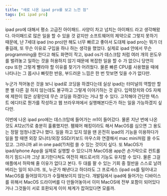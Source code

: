 ```yaml
---
title: "새로 나온 ipad pro를 보고 느낀 점"
tags: [m1 ipad pro]
---
```


ipad pro에 대해서 평소 고급진 아이패드. 사양이 차고 넘치는 아이패드 라고 생각해왔다. 아이패드로 많은 일을 할 수 있을 것 같지만 소프트웨어의 제약으로 그렇지 못하기 때문에, 난 7세대 ipad (no pro)만 해도 너무 빠르고 좋아서 도대체 ipad pro는 뭐가 더 좋길래, 또 무슨 이유로 구입을 하나 하는 생각을 했었다. 실제로 ipad 안에서 무슨 programming을 한다고 해도 화면이 작고, ipad os가 데스크탑 처럼 여러 개의 윈도우를 벌려놓고 일하는 것을 허용하지 않기 때문에 복잡한 일을 할 수 가 없으니 당연히 cpu 또한 그렇게 빨라야 할 이유를 찾기가 어려웠다. 물론 빠른 CPU를 사용했을 때에 나타나는 그 몹시나 빠릿한 반응, 부드러운 느낌은 한 번 맛보면 잊을 수가 없다만.

누군가 적어놓은 것을 보니 ipad로 코딩을 하겠다는데 실상 ipad는 터미널의 역할만 할 뿐 별 다른 걸 하지 않는데도 불구하고 그렇게 이야기하는 것 같다. 입력장치와 OS 자체에 제한이 많은 상황인데 무슨 코딩을 하겠다는 거냐 할 수 있다. 고작해야 간단한 텍스트 에디터로 뭔가를 작성하고 웹 브라우져에서 실행해본다든가 하는 일을 가능하겠지 싶다만. 

이번에 나온 ipad pro에는 데스크탑에 들어가는 m1이 들어갔다. 물론 지난 번에 나온 것도 A12z(?)로 충분히 훌륭했지만. 펨웨어 해킹이라도 해서 MacOS를 심으면 그 용도는 정말 엄청나겠구나 했다. 일을 하고 있지 않을 땐 온전히 ipad의 기능을 이용하다가 일을 할 때엔 외장 모니터/외장 SSD/키보드 마우스와 연결해서 mac mini처럼 쓸 수도 있고. 그러니까 all in one pad(?)처럼 쓸 수 있는 것이지 싶다. 또 MacOS가 ipad/iphone App을 실제로 실행할 수 있으니까 MacOS용 app은 손가락으로 컨트롤 하기 힘드니까 그냥 포기한다쳐도 여전히 패드로서의 기능도 유지할 수 있다. 물론 그걸 애플에서 허락해 줄 이유가 없다고 본다. 두 대를 팔 수 있는 기회 중 절반을 스스로 날려버리는 일이 되니까. 또, 누군가 해낸다고 하더라도 그 프로세스 (ipad os를 밀어내고 MacOS를 들어앉히기)가 수월해보이지 않는다. 개발팀에서 ipad에 들어가는 디바이스를 위해서 MacOS 드라이버를 다 만들어놓아서 이미 MacOS에 전부 포함이 되어있다거나 그것들이 서로 호환되게 이미 체계가 잡혀있다면 모를까.

